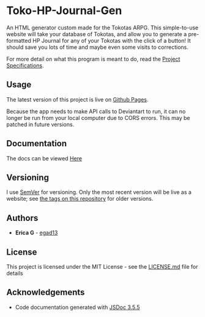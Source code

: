 # Toko-HP-Journal-Gen

An HTML generator custom made for the Tokotas ARPG. This simple-to-use website will take your database of Tokotas, and allow you to generate a pre-formatted HP Journal for any of your Tokotas with the click of a button! It should save you lots of time and maybe even some visits to corrections.

For more detail on what this program is meant to do, read the [Project Specifications](https://github.com/egad13/Toko-HP-Journal-Gen/tree/master/docs/PROJECT_SPECIFICATIONS.md).

## Usage

The latest version of this project is live on [Github Pages](https://egad13.github.io/Toko-HP-Journal-Gen/).

Because the app needs to make API calls to Deviantart to run, it can no longer be run from your local computer due to CORS errors. This may be patched in future versions.

## Documentation

The docs can be viewed [Here](https://egad13.github.io/Toko-HP-Journal-Gen/docs/code_documentation/index.html)

## Versioning

I use [SemVer](http://semver.org/) for versioning. Only the most recent version will be live as a website; see [the tags on this repository](https://github.com/egadG13/Toko-HP-Journal-Gen/tags) for older versions.

## Authors

* **Erica G** - [egad13](https://github.com/egad13)

## License

This project is licensed under the MIT License - see the [LICENSE.md](LICENSE.md) file for details

## Acknowledgements

* Code documentation generated with [JSDoc 3.5.5](https://github.com/jsdoc3/jsdoc)
